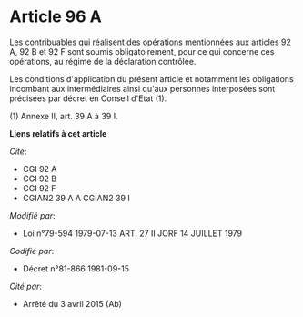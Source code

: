 # Article 96 A

Les contribuables qui réalisent des opérations mentionnées aux articles 92 A, 92 B et 92 F sont soumis obligatoirement, pour
ce qui concerne ces opérations, au régime de la déclaration contrôlée.

Les conditions d'application du présent article et notamment les obligations incombant aux intermédiaires ainsi qu'aux
personnes interposées sont précisées par décret en Conseil d'Etat (1).

(1) Annexe II, art. 39 A à 39 I.

**Liens relatifs à cet article**

_Cite_:

  - CGI 92 A
  - CGI 92 B
  - CGI 92 F
  - CGIAN2 39 A A CGIAN2 39 I

_Modifié par_:

  - Loi n°79-594 1979-07-13 ART. 27 II JORF 14 JUILLET 1979

_Codifié par_:

  - Décret n°81-866 1981-09-15

_Cité par_:

  - Arrêté du 3 avril 2015 (Ab)

